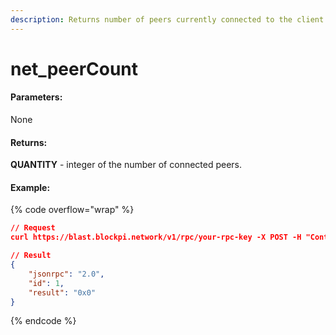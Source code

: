 ```yaml
---
description: Returns number of peers currently connected to the client.
---
```


# net\_peerCount

#### **Parameters:**

None

#### **Returns:**

**QUANTITY** - integer of the number of connected peers.

#### Example:

{% code overflow="wrap" %}
```json
// Request
curl https://blast.blockpi.network/v1/rpc/your-rpc-key -X POST -H "Content-Type: application/json" --data '{"jsonrpc":"2.0","method":"net_peerCount","params":[],"id":1}'

// Result
{
    "jsonrpc": "2.0",
    "id": 1,
    "result": "0x0"
}
```
{% endcode %}
